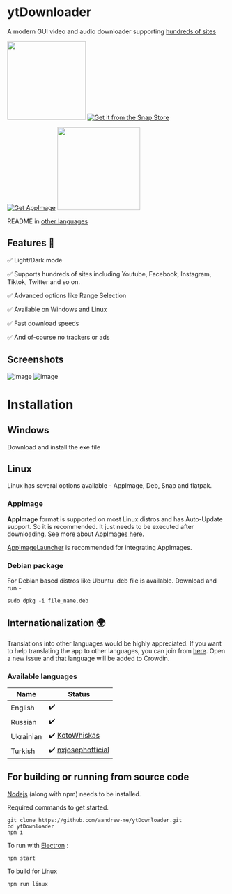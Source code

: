 # ytDownloader
A modern GUI video and audio downloader supporting [hundreds of sites](https://github.com/yt-dlp/yt-dlp/blob/master/supportedsites.md)

<a href="https://flathub.org/apps/details/me.aandrew.ytdownloader"><img src="https://flathub.org/assets/badges/flathub-badge-en.svg" style="width:180px;"></a>
[![Get it from the Snap Store](https://snapcraft.io/static/images/badges/en/snap-store-black.svg)](https://snapcraft.io/ytdownloader)

[![Get AppImage](https://raw.githubusercontent.com/srevinsaju/get-appimage/master/static/badges/get-appimage-branding-blue.png)](https://github.com/aandrew-me/ytDownloader/releases/latest/download/YTDownloader.AppImage)
<a href="https://github.com/aandrew-me/ytDownloader/releases/latest/download/YTDownloader.exe
"><img src="https://user-images.githubusercontent.com/66430340/187172806-a8edd12a-ef58-4a05-96a3-99d7490b42f6.png" style="width:190px;"></a>

 README in [other languages](READMES/list.md)

## Features 🚀

✅ Light/Dark mode

✅ Supports hundreds of sites including Youtube, Facebook, Instagram, Tiktok, Twitter and so on.

✅ Advanced options like Range Selection

✅ Available on Windows and Linux

✅ Fast download speeds

✅ And of-course no trackers or ads

## Screenshots

![image](https://user-images.githubusercontent.com/66430340/188084613-706262fd-db82-403f-8dad-03dd2a50cfe9.png)
![image](https://user-images.githubusercontent.com/66430340/188084389-5e060523-07c3-42db-b282-7f446cb257fa.png)

<!--![ss](https://user-images.githubusercontent.com/66430340/181747909-f16e30dc-a7c3-40cb-876b-54f0ea8d4e42.jpg)-->
<!--![ss2](https://user-images.githubusercontent.com/66430340/181747920-4df80914-278f-4350-9328-015e9e0bcf16.jpg) -->

# Installation
## Windows
Download and install the exe file

## Linux

Linux has several options available - AppImage, Deb, Snap and flatpak.

### AppImage

**AppImage** format is supported on most Linux distros and has Auto-Update support. So it is recommended.
It just needs to be executed after downloading. See more about [AppImages here](https://appimage.org/).

[AppImageLauncher](https://github.com/TheAssassin/AppImageLauncher) is recommended for integrating AppImages.


### Debian package
For Debian based distros like Ubuntu .deb file is available. Download and run -
```
sudo dpkg -i file_name.deb
```
## Internationalization 🌍
Translations into other languages would be highly appreciated. If you want to help translating the app to other languages, you can join from [here](https://crwd.in/ytdownloader). Open a new issue and that language will be added to Crowdin.

### Available languages

|Name|Status  |
|--|--|
|English  | ✔️ |
|Russian | ✔️ |
| Ukrainian | ✔️ [KotoWhiskas](https://github.com/KotoWhiskas) |
| Turkish | ✔️ [nxjosephofficial](https://github.com/nxjosephofficial) |

## For building or running from source code

[Nodejs](https://nodejs.org/) (along with npm) needs to be installed.

Required commands to get started.
```
git clone https://github.com/aandrew-me/ytDownloader.git
cd ytDownloader
npm i
```

To run with [Electron](https://www.electronjs.org/) :
```
npm start
```
To build for Linux
```
npm run linux
```
